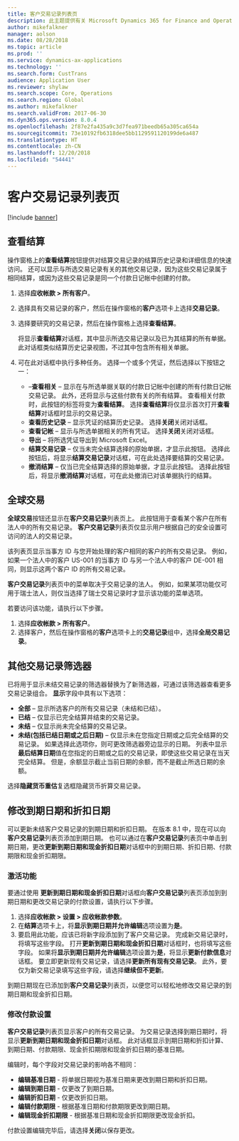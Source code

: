 ```yaml
---
title: 客户交易记录列表页
description: 此主题提供有关 Microsoft Dynamics 365 for Finance and Operations 的“客户交易记录列表”页的信息。
author: mikefalkner
manager: aolson
ms.date: 08/28/2018
ms.topic: article
ms.prod: ''
ms.service: dynamics-ax-applications
ms.technology: ''
ms.search.form: CustTrans
audience: Application User
ms.reviewer: shylaw
ms.search.scope: Core, Operations
ms.search.region: Global
ms.author: mikefalkner
ms.search.validFrom: 2017-06-30
ms.dyn365.ops.version: 8.0.4
ms.openlocfilehash: 2f87e2fa435a9c3d7fea971beedb65a305ca654a
ms.sourcegitcommit: 73e10192fb6318dee5bb1129591120199de6a487
ms.translationtype: HT
ms.contentlocale: zh-CN
ms.lasthandoff: 12/20/2018
ms.locfileid: "54441"
---
```

# <a name="customer-transactions-list-page"></a>客户交易记录列表页

[!include [banner](../includes/banner.md)]

## <a name="view-settlements"></a>查看结算

操作窗格上的**查看结算**按钮提供对结算交易记录的结算历史记录和详细信息的快速访问。 还可以显示与所选交易记录有关的其他交易记录，因为这些交易记录属于相同结算，或因为这些交易记录是同一个付款日记帐中创建的付款。

1. 选择**应收帐款 \> 所有客户**。
2. 选择具有交易记录的客户，然后在操作窗格的**客户**选项卡上选择**交易记录**。
3. 选择要研究的交易记录，然后在操作窗格上选择**查看结算**。

    将显示**查看结算**对话框，其中显示所选交易记录以及已为其结算的所有单据。 此对话框类似结算历史记录视图，不过其中包含所有相关单据。

4. 可在此对话框中执行多种任务。 选择一个或多个凭证，然后选择以下按钮之一：

    - –**查看相关**  – 显示在与所选单据关联的付款日记帐中创建的所有付款日记帐交易记录。 此外，还将显示与这些付款有关的所有结算。 查看相关付款时，此按钮的标签将变为**查看结算**。 选择**查看结算**将仅显示首次打开**查看结算**对话框时显示的交易记录。
    - **查看历史记录** – 显示凭证的结算历史记录。 选择**关闭**关闭对话框。
    - **查看记帐** – 显示与所选单据相关的所有凭证。 选择**关闭**关闭对话框。
    - **导出** – 将所选凭证导出到 Microsoft Excel。
    - **结算交易记录** – 仅当未完全结算选择的原始单据，才显示此按钮。 选择此按钮后，将显示**结算交易记录**对话框，可在此处选择要结算的交易记录。
    - **撤消结算** – 仅当已完全结算选择的原始单据，才显示此按钮。 选择此按钮后，将显示**撤消结算**对话框，可在此处撤消已对该单据执行的结算。

## <a name="global-transactions"></a>全球交易

**全球交易**按钮还显示在**客户交易记录**列表页上。 此按钮用于查看某个客户在所有法人中的所有交易记录。 **客户交易记录**列表页仅显示用户根据自己的安全设置可访问的法人的交易记录。

该列表页显示当事方 ID 与您开始处理的客户相同的客户的所有交易记录。 例如，如果一个法人中的客户 US-001 的当事方 ID 与另一个法人中的客户 DE-001 相同，则显示这两个客户 ID 的所有交易记录。

**客户交易记录**列表页中的菜单取决于交易记录的法人。 例如，如果某项功能仅可用于瑞士法人，则仅当选择了瑞士交易记录时才显示该功能的菜单选项。

若要访问该功能，请执行以下步骤。

1. 选择**应收帐款 \> 所有客户**。
2. 选择客户，然后在操作窗格的**客户**选项卡上的**交易记录**组中，选择**全局交易记录**。

## <a name="more-transaction-filters"></a>其他交易记录筛选器 

已将用于显示未结交易记录的筛选器替换为了新筛选器，可通过该筛选器查看更多交易记录组合。 **显示**字段中具有以下选项：

- **全部** – 显示所选客户的所有交易记录（未结和已结）。
- **已结** – 仅显示已完全结算并结束的交易记录。
- **未结** – 仅显示尚未完全结算的交易记录。
- **未结(包括已结日期或之后日期)** – 仅显示未在您指定日期或之后完全结算的交易记录。 如果选择此选项你，则可更改筛选器旁边显示的日期。 列表中显示**最后结算日期**值在您指定的日期或之后的交易记录，即使这些交易记录在当天完全结算。 但是，余额显示截止当前日期的余额，而不是截止所选日期的余额。

选择**隐藏货币重估**复选框隐藏货币折算交易记录。

## <a name="modify-due-dates-and-discount-dates"></a>修改到期日期和折扣日期

可以更新未结客户交易记录的到期日期和折扣日期。 在版本 8.1 中，现在可以向**客户交易记录**列表页添加到期日期。 也可以通过在**客户交易记录**列表页中单击到期日期，更改**更新到期日期和现金折扣日期**对话框中的到期日期、折扣日期、付款期限和现金折扣期限。

### <a name="activate-the-feature"></a>激活功能

要通过使用 **更新到期日期和现金折扣日期**对话框向**客户交易记录**列表页添加到到期日期和更改交易记录的付款设置，请执行以下步骤。

1. 选择**应收帐款 \> 设置 \> 应收帐款参数**。
2. 在**结算**选项卡上，将**显示到期日期并允许编辑**选项设置为**是**。
3. 要启用此功能，应该已将新字段添加到了客户交易记录。 完成新交易记录时，将填写这些字段。 打开**更新到期日期和现金折扣日期**对话框时，也将填写这些字段。 如果将**显示到期日期并允许编辑**选项设置为**是**，将显示**更新付款信息**对话框。  要立即更新现有交易记录，请选择**更新所有现有交易记录**。 此外，要仅为新交易记录填写这些字段，请选择**继续但不更新**。

到期日期现在已添加到**客户交易记录**列表页，以便您可以轻松地修改交易记录的到期日期和现金折扣日期。

### <a name="modify-the-payment-settings"></a>修改付款设置

**客户交易记录**列表页显示客户的所有交易记录。 为交易记录选择到期日期时，将显示**更新到期日期和现金折扣日期**对话框。 此对话框显示到期日期和折扣计算、到期日期、付款期限、现金折扣期限和现金折扣日期的基准日期。

编辑时，每个字段对交易记录的影响各不相同：

- **编辑基准日期** - 将单据日期视为基准日期来更改到期日期和折扣日期。
- **编辑到期日期** - 仅更改了到期日期。
- **编辑折扣日期** - 仅更改折扣日期。
- **编辑付款期限** - 根据基准日期和付款期限更改到期日期。
- **编辑现金折扣期限** - 根据基准日期和现金折扣期限更改现金折扣。

付款设置编辑完毕后，请选择**关闭**以保存更改。
